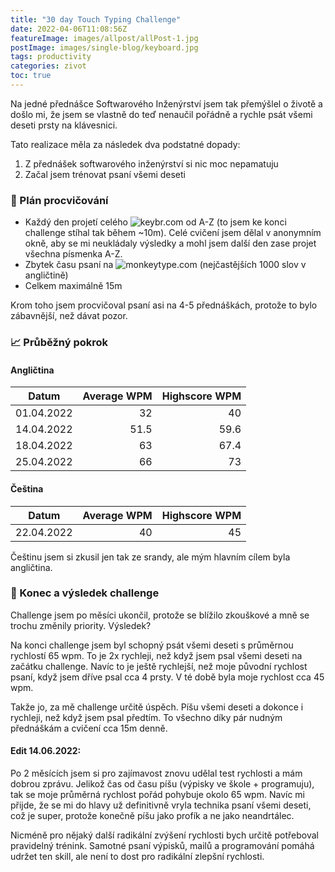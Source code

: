 ```yaml
---
title: "30 day Touch Typing Challenge"
date: 2022-04-06T11:08:56Z
featureImage: images/allpost/allPost-1.jpg
postImage: images/single-blog/keyboard.jpg
tags: productivity
categories: zivot
toc: true
---
```


Na jedné přednášce Softwarového Inženýrství jsem tak přemýšlel o životě a došlo mi, že jsem se vlastně do teď nenaučil pořádně a rychle psát všemi deseti prsty na klávesnici.

Tato realizace měla za následek dva podstatné dopady:

1. Z přednášek softwarového inženýrství si nic moc nepamatuju
2. Začal jsem trénovat psaní všemi deseti

### 📅 Plán procvičování

- Každý den projetí celého ![keybr.com](https://www.keybr.com/) od A-Z (to jsem ke konci challenge stíhal tak během ~10m). Celé cvičení jsem dělal v anonymním okně, aby se mi neukládaly výsledky a mohl jsem další den zase projet všechna písmenka A-Z.
- Zbytek času psaní na ![monkeytype.com](https://monkeytype.com/) (nejčastějších 1000 slov v angličtině)
- Celkem maximálně 15m

Krom toho jsem procvičoval psaní asi na 4-5 přednáškách, protože to bylo zábavnější, než dávat pozor.

### 📈 Průběžný pokrok

#### Angličtina

| Datum      | Average WPM | Highscore WPM |
| ---------- | ----------: | ------------: |
| 01.04.2022 |          32 |            40 |
| 14.04.2022 |        51.5 |          59.6 |
| 18.04.2022 |          63 |          67.4 |
| 25.04.2022 |          66 |            73 |

#### Čeština

| Datum      | Average WPM | Highscore WPM |
| ---------- | ----------: | ------------: |
| 22.04.2022 |          40 |            45 |

Češtinu jsem si zkusil jen tak ze srandy, ale mým hlavním cílem byla angličtina.

### 🏁 Konec a výsledek challenge

Challenge jsem po měsíci ukončil, protože se blížilo zkouškové a mně se trochu změnily priority. Výsledek?

Na konci challenge jsem byl schopný psát všemi deseti s průměrnou rychlostí 65 wpm. To je 2x rychleji, než když jsem psal všemi deseti na začátku challenge. Navíc to je ještě rychlejší, než moje původní rychlost psaní, když jsem dříve psal cca 4 prsty. V té době byla moje rychlost cca 45 wpm.

Takže jo, za mě challenge určitě úspěch. Píšu všemi deseti a dokonce i rychleji, než když jsem psal předtím. To všechno díky pár nudným přednáškám a cvičení cca 15m denně.

#### Edit 14.06.2022:

Po 2 měsících jsem si pro zajímavost znovu udělal test rychlosti a mám dobrou zprávu. Jelikož čas od času píšu (výpisky ve škole + programuju), tak se moje průměrná rychlost pořád pohybuje okolo 65 wpm. Navíc mi přijde, že se mi do hlavy už definitivně vryla technika psaní všemi deseti, což je super, protože konečně píšu jako profík a ne jako neandrtálec.

Nicméně pro nějaký další radikální zvýšení rychlosti bych určitě potřeboval pravidelný trénink. Samotné psaní výpisků, mailů a programování pomáhá udržet ten skill, ale není to dost pro radikální zlepšní rychlosti.
